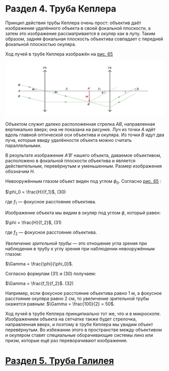 # Раздел 4.  Труба Кеплера
Принцип действия трубы Кеплера очень прост: объектив даёт изображение удалённого объекта в своей фокальной плоскости, а затем это изображение рассматривается в окуляр как в лупу. Таким образом, задняя фокальная плоскость объектива совпадает с передней фокальной плоскостью окуляра.

Ход лучей в трубе Кеплера изображён на [рис. 65](/image/Рисунок65.jpg)

![рис. 65](/image/Рисунок65.jpg)

Объектом служит далеко расположенная стрелка $AB$, направленная вертикально вверх; она не показана на рисунке. Луч из точки $A$ идёт вдоль главной оптической оси объектива и окуляра. Из точки $B$ идут два луча, которые ввиду удалённости объекта можно считать параллельными.

В результате изображение $A'B'$ нашего объекта, даваемое объективом, расположено в фокальной плоскости объектива и является действительным, перевёрнутым и уменьшенным. Размер изображения обозначим $H$.

Невооружённым глазом объект виден под углом $\phi_0$. Согласно [рис. 65](/image/Рисунок65.jpg)  :

$\phi_0 = \frac{H}{f_1}$, (30)

где $f_1$ — фокусное расстояние объектива.

Изображение объекта мы видим в окуляр под углом $\phi$, который равен:

$\phi = \frac{H}{f_2}$, (31)

где $f_2$ — фокусное расстояние объектива.

_Увеличение зрительной трубы_ — это отношение угла зрения при наблюдении в трубу к углу зрения при наблюдении невооружённым глазом:

$\Gamma = \frac{\phi}{\phi_0}$.

Согласно формулам (31) и (30) получаем:

$\Gamma = \frac{f_1}{f_2}$. (32)

Например, если фокусное расстояние объектива равно 1 м, а фокусное расстояние окуляра равно 2 см, то увеличение зрительной трубы окажется равным: $\Gamma = \frac{100}{2} = 50$.

Ход лучей в трубе Кеплера принципиально тот же, что и в микроскопе. Изображением объекта на сетчатке также будет стрелочка, направленная вверх, и поэтому в трубе Кеплера мы увидим объект перевёрнутым. Во избежании этого в пространстве между объективом и окуляром ставят специальные оборачивающие системы линз или призм, которые ещё раз переворачивают изображение.
# [Раздел 5. Труба Галилея](/Оптические%20приборы/Труба%20Галилея.md)

